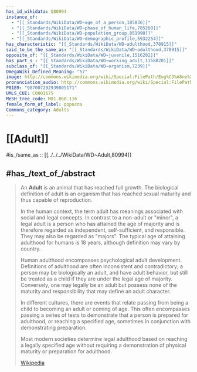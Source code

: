 ```yaml
---
has_id_wikidata: Q80994
instance_of:
  - "[[_Standards/WikiData/WD~age_of_a_person,185836]]"
  - "[[_Standards/WikiData/WD~phase_of_human_life,785260]]"
  - "[[_Standards/WikiData/WD~population_group,851990]]"
  - "[[_Standards/WikiData/WD~demographic_profile,5932254]]"
has_characteristic: "[[_Standards/WikiData/WD~adulthood,378915]]"
said_to_be_the_same_as: "[[_Standards/WikiData/WD~adulthood,378915]]"
opposite_of: "[[_Standards/WikiData/WD~juvenile,1516282]]"
has_part_s_: "[[_Standards/WikiData/WD~working_adult,11588201]]"
subclass_of: "[[_Standards/WikiData/WD~organism,7239]]"
OmegaWiki_Defined_Meaning: "57"
image: http://commons.wikimedia.org/wiki/Special:FilePath/Eug%C3%A8ne%20Delacroix%20-%20Les%20Natchez%2C%201835%20%28Metropolitan%20Museum%20of%20Art%29FXD.jpg
pronunciation_audio: http://commons.wikimedia.org/wiki/Special:FilePath/LL-Q5218%20%28que%29-Eavq-Sayaq%20runa.wav
P8189: "987007292939805171"
UMLS_CUI: C0001675
MeSH_tree_code: M01.060.116
female_form_of_label: доросла
Commons_category: Adults
---
```


# [[Adult]] 

#is_/same_as :: [[../../../WikiData/WD~Adult,80994]] 

## #has_/text_of_/abstract 

> An **Adult** is an animal that has reached full growth. 
> The biological definition of adult is an organism that has reached sexual maturity 
> and thus capable of reproduction. 
>
> In the human context, the term adult has meanings associated with social and legal concepts. 
> In contrast to a non-adult or "minor", a legal adult is a person who has attained the age of majority 
> and is therefore regarded as independent, self-sufficient, and responsible. 
> They may also be regarded as "majors". 
> The typical age of attaining adulthood for humans is 18 years, although definition may vary by country.
>
> Human adulthood encompasses psychological adult development. 
> Definitions of adulthood are often inconsistent and contradictory; 
> a person may be biologically an adult, and have adult behavior, 
> but still be treated as a child if they are under the legal age of majority. 
> Conversely, one may legally be an adult 
> but possess none of the maturity and responsibility that may define an adult character.
>
> In different cultures, there are events that relate passing from being a child 
> to becoming an adult or coming of age. 
> This often encompasses passing a series of tests 
> to demonstrate that a person is prepared for adulthood, or reaching a specified age, 
> sometimes in conjunction with demonstrating preparation. 
> 
> Most modern societies determine legal adulthood based on reaching a legally specified age 
> without requiring a demonstration of physical maturity or preparation for adulthood.
>
> [Wikipedia](https://en.wikipedia.org/wiki/Adult) 

